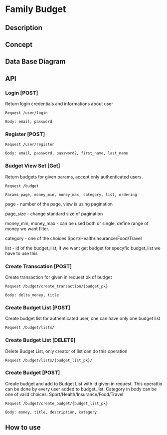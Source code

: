# Family Budget

## Description 

## Concept 

## Data Base Diagram

## API

### Login [POST]
Return login credentials and informations about user

`Request /user/login`

`Body: email, password`

### Register [POST]

`Request /user/register`

`Body: email, password, password2, first_name, last_name`

### Budget View Set [Get]
Return budgets for given params, accept only authenticated users.

`Request /budget`

`Params page, money_min, money_max, category, list, ordering`

page - number of the page, view is using pagination

page_size - change standard size of pagination

money_min, money_max - can be used both or single, define range of money we want filter.

category - one of the choices Sport/Health/Insurance/Food/Travel

list - id of the budget_list, if we want get budget for specyfic budget_list we have to use this


### Create Transcation [POST]
Create transaction for given in request pk of budget

`Request /budget/create_transaction/{budget_pk}`

`Body: delta_money, title`

### Create Budget List [POST]
Create budget list for authenticated user, one can have only one budget list

`Request /budget/lists/`

### Create Budget List [DELETE]
Delete Budget List, only creator of list can do this operation

`Request /budget/lists/{budget_list_pk}/`

### Create Budget [POST]
Create budget and add to Budget List with id given in request. This operattio can be done by every user added to budget_list.
Category in body can be one of valid choices: Sport/Health/Insurance/Food/Travel

`Request /budget/create_budget/{budget_list_pk}`

`Body: money, title, description, category`






###
## How to use

